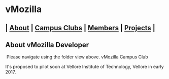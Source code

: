 # vMozilla   
| [About](/README.md) | [Campus Clubs](./CampusClubs/README.md) | [Members](/Members/README.md) | [Projects](./Projects) | 
----

## About vMozilla Developer

 Please navigate using the folder view above.
vMozilla Campus Club

 It's  proposed to pilot soon at Vellore Institute of Technology, Vellore in early 2017.
